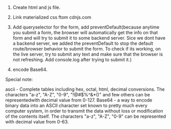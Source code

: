 1. Create html and js file.

2. Link materialized css ftom cdnjs.com

3. Add queryselector for the form, add preventDefault(because anytime you submit a form,
the browser will automatically  get the info on that form and will try to submit it to some backend server.
Sice we dont have a backend server, we added the preventDefault to stop the default route/browser behavior to submit the form.
To check if its working, on the live server, try to submit any text and make sure that the browser is not refreshing. Add console.log after trying to submit it.)

4. encode Base64. 




Special note:

ascii - Complete tables including hex, octal, html, decimal conversions.
          The characters "a-z", "A-Z", "0-9", "!@#$%^&*()" and few others can be representedwith decimal value from 0-127.
Base64 - a way to encode binary data into an ASCII character set known to pretty much every computer system, in order to transmit the data without loss or modification of the contents itself.
        The characters "a-z", "A-Z", "0-9" can be represented with decimal value from 0-63.

